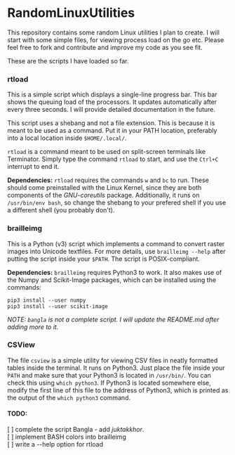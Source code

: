 # RandomLinuxUtilities

This repository contains some random Linux utilities I plan to create. I will start with some simple files, for viewing process load on the go etc. Please feel free to fork and contribute and improve my code as you see fit.

These are the scripts I have loaded so far.

### rtload

This is a simple script which displays a single-line progress bar. This bar shows the queuing load of the processors. It updates automatically after every three seconds. I will provide detailed documentation in the future.

This script uses a shebang and not a file extension. This is because it is meant to be used as a command. Put it in your PATH location, preferably into a local location inside `$HOME/.local/`.

`rtload` is a command meant to be used on split-screen terminals like Terminator. Simply type the command `rtload` to start, and use the `Ctrl+C` interrupt to end it.

**Dependencies:** `rtload` requires the commands `w` and `bc` to run. These should come preinstalled with the Linux Kernel, since they are both components of the *GNU-coreutils* package. Additionally, it runs on `/usr/bin/env bash`, so change the shebang to your prefered shell if you use a different shell (you probably don't).

### brailleimg

This is a Python (v3) script which implements a command to convert raster images into Unicode textfiles. For more details, use `brailleimg --help` after putting the script inside your `$PATH`. The script is POSIX-compliant.

**Dependencies:** `brailleimg` requires Python3 to work. It also makes use of the Numpy and Scikit-Image packages, which can be installed using the commands:
```
pip3 install --user numpy
pip3 install --user scikit-image
```

*NOTE: `bangla` is not a complete script. I will update the README.md after adding more to it.*

### CSView

The file `csview` is a simple utility for viewing CSV files in neatly formatted tables inside the terminal. It runs on Python3. Just place the file inside your `PATH` and make sure that your Python3 is located in `/usr/bin/`. You can check this using `which python3`. If Python3 is located somewhere else, modify the first line of this file to the address of Python3, which is printed as the output of the `which python3` command.

#### TODO:
  [ ] complete the script Bangla - add *juktakkhor*.  
  [ ] implement BASH colors into brailleimg  
  [ ] write a --help option for rtload  

